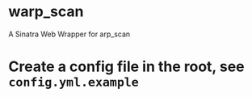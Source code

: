 warp_scan
=========

A Sinatra Web Wrapper for arp_scan

# Create a config file in the root, see `config.yml.example`

